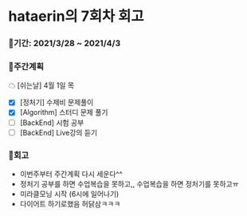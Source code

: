 # hataerin의 7회차 회고
### 🥕기간: 2021/3/28 ~ 2021/4/3
### 🍆주간계획
☁ [쉬는날] 4월 1일 목
- [x] [정처기] 수제비 문제풀이
- [x] [Algorithm] 스터디 문제 풀기
- [ ] [BackEnd] 시험 공부
- [ ] [BackEnd] Live강의 듣기
 ### 🥦회고
 - 이번주부터 주간계획 다시 세운다^^
 - 정처기 공부를 하면 수업복습을 못하고,, 수업복습을 하면 정처기를 못하고ㅠ
 - 미라클모닝 시작 (6시에 일어나기)
 - 다이어트 하기로했음 허닭삼ㅋㅋㅋ
